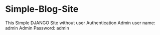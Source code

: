 # Simple-Blog-Site

This Simple DJANGO Site without user Authentication
Admin user name: admin
Admin Password: admin
